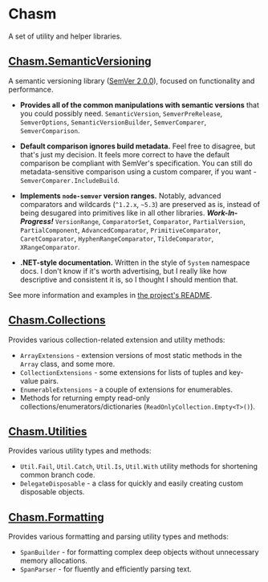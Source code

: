 # Chasm

A set of utility and helper libraries.

## [Chasm.SemanticVersioning](./Chasm.SemanticVersioning#readme)

A semantic versioning library ([SemVer 2.0.0](https://semver.org/spec/v2.0.0.html)), focused on functionality and performance.

- **Provides all of the common manipulations with semantic versions** that you could possibly need. `SemanticVersion`, `SemverPreRelease`, `SemverOptions`, `SemanticVersionBuilder`, `SemverComparer`, `SemverComparison`.

- **Default comparison ignores build metadata.** Feel free to disagree, but that's just my decision. It feels more correct to have the default comparison be compliant with SemVer's specification. You can still do metadata-sensitive comparison using a custom comparer, if you want - `SemverComparer.IncludeBuild`.

- **Implements `node-semver` version ranges.** Notably, advanced comparators and wildcards (`^1.2.x`, `~5.3`) are preserved as is, instead of being desugared into primitives like in all other libraries. ***Work-In-Progress!*** `VersionRange`, `ComparatorSet`, `Comparator`, `PartialVersion`, `PartialComponent`, `AdvancedComparator`, `PrimitiveComparator`, `CaretComparator`, `HyphenRangeComparator`, `TildeComparator`, `XRangeComparator`.

- **.NET-style documentation.** Written in the style of `System` namespace docs. I don't know if it's worth advertising, but I really like how descriptive and consistent it is, so I thought I should mention that.

See more information and examples in [the project's README](./Chasm.SemanticVersioning#readme).

## [Chasm.Collections](./Chasm.Collections#readme)

Provides various collection-related extension and utility methods:
- `ArrayExtensions` - extension versions of most static methods in the `Array` class, and some more.
- `CollectionExtensions` - some extensions for lists of tuples and key-value pairs.
- `EnumerableExtensions` - a couple of extensions for enumerables.
- Methods for returning empty read-only collections/enumerators/dictionaries (`ReadOnlyCollection.Empty<T>()`).

## [Chasm.Utilities](./Chasm.Utilities#readme)

Provides various utility types and methods:
- `Util.Fail`, `Util.Catch`, `Util.Is`, `Util.With` utility methods for shortening common branch code.
- `DelegateDisposable` - a class for quickly and easily creating custom disposable objects.

## [Chasm.Formatting](./Chasm.Formatting#readme)

Provides various formatting and parsing utility types and methods:
- `SpanBuilder` - for formatting complex deep objects without unnecessary memory allocations.
- `SpanParser` - for fluently and efficiently parsing text.
